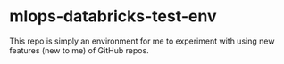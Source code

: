 # mlops-databricks-test-env
This repo is simply an environment for me to experiment with using new features (new to me) of GitHub repos.
